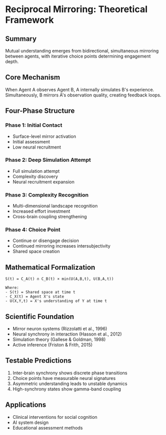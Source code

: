 # Reciprocal Mirroring: Theoretical Framework

## Summary

Mutual understanding emerges from bidirectional, simultaneous mirroring between agents, with iterative choice points determining engagement depth.

## Core Mechanism

When Agent A observes Agent B, A internally simulates B's experience. Simultaneously, B mirrors A's observation quality, creating feedback loops.

## Four-Phase Structure

### Phase 1: Initial Contact
- Surface-level mirror activation
- Initial assessment
- Low neural recruitment

### Phase 2: Deep Simulation Attempt  
- Full simulation attempt
- Complexity discovery
- Neural recruitment expansion

### Phase 3: Complexity Recognition
- Multi-dimensional landscape recognition
- Increased effort investment
- Cross-brain coupling strengthening

### Phase 4: Choice Point
- Continue or disengage decision
- Continued mirroring increases intersubjectivity
- Shared space creation

## Mathematical Formalization

```
S(t) = C_A(t) ∩ C_B(t) × min(U(A,B,t), U(B,A,t))

Where:
- S(t) = Shared space at time t
- C_X(t) = Agent X's state
- U(X,Y,t) = X's understanding of Y at time t
```

## Scientific Foundation

- Mirror neuron systems (Rizzolatti et al., 1996)
- Neural synchrony in interaction (Hasson et al., 2012)
- Simulation theory (Gallese & Goldman, 1998)
- Active inference (Friston & Frith, 2015)

## Testable Predictions

1. Inter-brain synchrony shows discrete phase transitions
2. Choice points have measurable neural signatures
3. Asymmetric understanding leads to unstable dynamics
4. High-synchrony states show gamma-band coupling

## Applications

- Clinical interventions for social cognition
- AI system design
- Educational assessment methods
